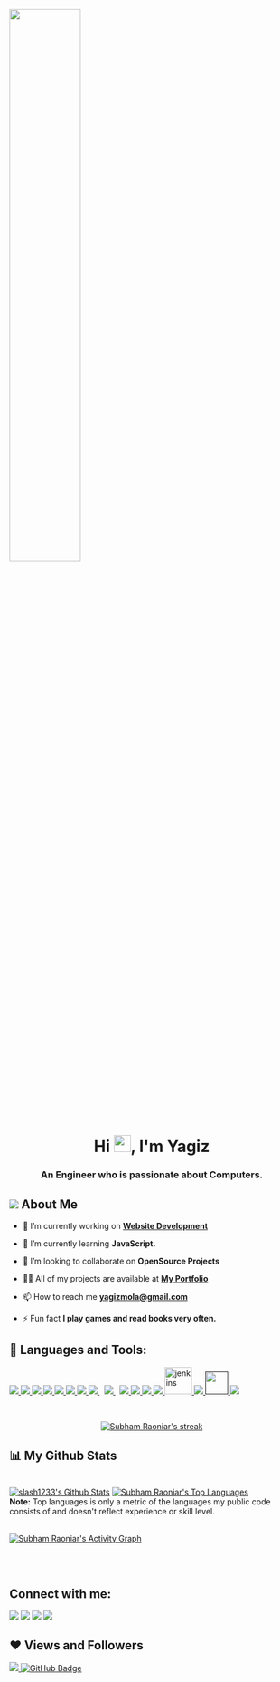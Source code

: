 <a href="#"><img width="50%" height="auto" src="https://github.com/slash1233/slash1233/blob/main/baby-yoda-cute-5k-ef.jpg" height="75px"/></a>

<h1 align="center">Hi <img src="https://raw.githubusercontent.com/MartinHeinz/MartinHeinz/master/wave.gif" width="30px">, I'm Yagiz</h1>
<h3 align="center">An Engineer who is passionate about Computers.</h3>


## <img src="https://img.icons8.com/color/48/000000/c-3po.png"/> About Me

- 🔭 I’m currently working on **[Website Development](http://yagizmolo.ezyro.com/)**

- 🌱 I’m currently learning **JavaScript.**

- 👯 I’m looking to collaborate on **OpenSource Projects**

- 👨‍💻 All of my projects are available at **[My Portfolio]()**

- 📫 How to reach me **yagizmola@gmail.com**

- ⚡ Fun fact **I play games and read books very often.**

## 🚀 Languages and Tools:

<p align="left"> 
    <a href="https://www.java.com" target="_blank"> <img src="https://img.icons8.com/color/48/000000/java-coffee-cup-logo.png"/> </a>
    <a href="https://reactjs.org/" target="_blank"> <img src="https://img.icons8.com/color/48/000000/react-native.png"/> </a>
    <a href="https://developer.mozilla.org/en-US/docs/Web/JavaScript" target="_blank"> <img src="https://img.icons8.com/color/48/000000/javascript.png"/> </a> 
    <a href="https://www.w3.org/html/" target="_blank"> <img src="https://img.icons8.com/color/48/000000/html-5.png"/> </a> 
    <a href="https://www.w3schools.com/css/" target="_blank"> <img src="https://img.icons8.com/color/48/000000/css3.png"/> </a> 
    <a href="https://getbootstrap.com" target="_blank"> <img src="https://img.icons8.com/color/48/000000/bootstrap.png"/> </a> 
    <a href="https://www.python.org" target="_blank"> <img src="https://img.icons8.com/color/48/000000/python.png"/> </a> 
    <a style="padding-right:8px;" href="https://nodejs.org" target="_blank"> <img src="https://img.icons8.com/color/48/000000/nodejs.png"/> </a> 
    <a style="padding-right:8px;" href="https://www.mysql.com/" target="_blank"> <img src="https://img.icons8.com/fluent/50/000000/mysql-logo.png"/> </a>
    <a href="https://www.w3schools.com/CPP/default.asp" target="_blank"> <img src="https://img.icons8.com/color/48/000000/c-plus-plus-logo.png"/>
    <a href="https://unity.com//" target="_blank"> <img src="https://img.icons8.com/nolan/64/unity.png"/>
    <a href="https://www.unrealengine.com" target="_blank"> <img src="https://img.icons8.com/nolan/64/unreal-engine.png"/>   
    <a href="https://www.w3schools.com/cs/index.php" target="_blank"> <img src="https://img.icons8.com/color/48/000000/c-sharp-logo.png"/>
    <a href="https://www.jenkins.io" target="_blank"> <img src="https://www.vectorlogo.zone/logos/jenkins/jenkins-icon.svg" alt="jenkins" width="48" height="48"/> </a> 
    <a href="https://kotlinlang.org/" target="_blank"> <img src="https://img.icons8.com/color/48/000000/kotlin.png"/>
    <a href="" target="_"> <img src="" alt="" width="40" height=""/> </a>
    <a href="https://git-scm.com/" target="_blank"> <img src="https://img.icons8.com/color/48/000000/git.png"/>
</p>

<!-- [![React Badge](https://img.shields.io/badge/-React-61DBFB?style=for-the-badge&labelColor=black&logo=react&logoColor=61DBFB)](#)  [![Javascript Badge](https://img.shields.io/badge/-Javascript-F0DB4F?style=for-the-badge&labelColor=black&logo=javascript&logoColor=F0DB4F)](#) [![Typescript Badge](https://img.shields.io/badge/-Typescript-007acc?style=for-the-badge&labelColor=black&logo=typescript&logoColor=007acc)](#) [![Nodejs Badge](https://img.shields.io/badge/-Nodejs-3C873A?style=for-the-badge&labelColor=black&logo=node.js&logoColor=3C873A)](#) [![GraphQL Badge](https://img.shields.io/badge/-GraphQl-e535ab?style=for-the-badge&labelColor=black&logo=node.js&logoColor=e535ab)](#) -->
<br/>

<p align="center">
    <a href="https://github.com/slash1233/github-readme-streak-stats">
        <img title="🔥 Get streak stats for your profile at git.io/streak-stats" alt="Subham Raoniar's streak" src="https://github-readme-streak-stats.herokuapp.com/?user=slash1233&theme=black-ice&hide_border=true&stroke=0000&background=060A0CD0"/>
    </a>
</p>

## 📊 My Github Stats

  <br/>
    <a href="https://github.com/slash1233/github-readme-stats"><img alt="slash1233's Github Stats" src="https://github-readme-stats.vercel.app/api?username=slash1233&show_icons=true&count_private=true&theme=react&hide_border=true&bg_color=0D1117" /></a>
  <a href="https://github.com/slash1233/github-readme-stats"><img alt="Subham Raoniar's Top Languages" src="https://github-readme-stats.vercel.app/api/top-langs/?username=slash1233&langs_count=8&count_private=true&layout=compact&theme=react&hide_border=true&bg_color=0D1117" /></a>
  <br/>
  <b>Note:</b> Top languages is only a metric of the languages my public code consists of and doesn't reflect experience or skill level.


<br/>
<br/>

<a href="https://github.com/slash1233/github-readme-activity-graph"><img alt="Subham Raoniar's Activity Graph" src="https://activity-graph.herokuapp.com/graph?username=slash1233&bg_color=0D1117&color=5BCDEC&line=5BCDEC&point=FFFFFF&hide_border=true" /></a>

<br/>
<br/>

## Connect with me:
<p align="left">

<a href = "https://www.linkedin.com/in/yagiz-molo-2951a7115/"><img src="https://img.icons8.com/fluent/48/000000/linkedin.png"/></a>
<a href = "https://twitter.com/yagizmolo"><img src="https://img.icons8.com/fluent/48/000000/twitter.png"/></a>
<a href = "https://www.instagram.com/yagizmolo/"><img src="https://img.icons8.com/fluent/48/000000/instagram-new.png"/></a>
<a href = "https://www.youtube.com/channel/UCXoZbuQ9copQWP3evpRQxzw"><img src="https://img.icons8.com/color/48/000000/youtube-play.png"/></a>

</p>

## ❤ Views and Followers
<a href="https://github.com/Meghna-DAS/github-profile-views-counter">
    <img src="https://komarev.com/ghpvc/?username=slash1233">
</a>
<a href="https://github.com/slash1233?tab=followers"><img src="https://img.shields.io/github/followers/slash1233?label=Followers&style=social" alt="GitHub Badge"></a>
